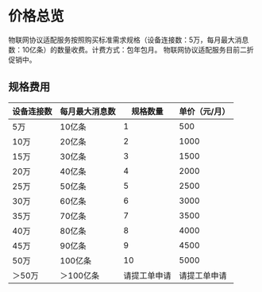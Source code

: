 # 价格总览

 物联网协议适配服务按照购买标准需求规格（设备连接数：5万，每月最大消息数：10亿条）的数量收费。计费方式：包年包月。
 物联网协议适配服务目前二折促销中。
 
 ## 规格费用
 
| 设备连接数  | 每月最大消息数   | 规格数量       | 单价（元/月） |
| ---------- | -------------- | -------------- | ------------- |
| 5万        | 10亿条          | 1              |500           |
| 10万       | 20亿条          | 2              | 1000         |
| 15万       | 30亿条          | 3              | 1500         |
| 20万       | 40亿条          | 4              | 2000         |
| 25万       | 50亿条          | 5              | 2500         |
| 30万       | 60亿条          | 6              | 3000         |
| 35万       | 70亿条          | 7              | 3500         |
| 40万       | 80亿条          | 8              | 4000         |
| 45万       | 90亿条          | 9              | 4500         |
| 50万       | 100亿条         | 10             | 5000         |
| ＞50万     | ＞100亿条       | 请提工单申请    | 请提工单申请   |

